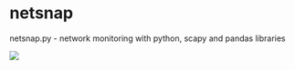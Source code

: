 # netsnap
netsnap.py - network monitoring with python, scapy and pandas libraries




![](https://i.imgur.com/nw09Ie2.jpg)
